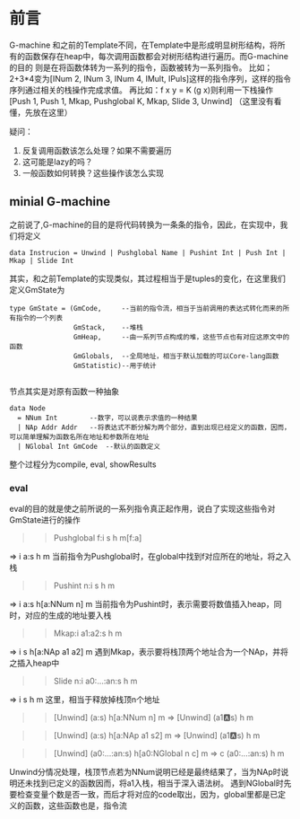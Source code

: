# 前言

G-machine 和之前的Template不同，在Template中是形成明显树形结构，将所有的函数保存在heap中，每次调用函数都会对树形结构进行遍历。而G-machine的目的
则是在将函数体转为一系列的指令，函数被转为一系列指令。
比如；2+3*4变为[INum 2, INum 3, INum 4, IMult, IPuls]这样的指令序列，这样的指令序列通过相关的栈操作完成求值。
再比如：f x y = K (g x)则利用一下栈操作[Push 1, Push 1, Mkap, Pushglobal K, Mkap, Slide 3, Unwind]
（这里没有看懂，先放在这里）

疑问：
1. 反复调用函数该怎么处理？如果不需要遍历
2. 这可能是lazy的吗？
3. 一般函数如何转换？这些操作该怎么实现

## minial G-machine

之前说了,G-machine的目的是将代码转换为一条条的指令，因此，在实现中，我们将定义
``` 
data Instrucion = Unwind | Pushglobal Name | Pushint Int | Push Int | Mkap | Slide Int
```
其实，和之前Template的实现类似，其过程相当于是tuples的变化，在这里我们定义GmState为
```
type GmState = (GmCode,　　　--当前的指令流，相当于当前调用的表达式转化而来的所有指令的一个列表
                GmStack,    --堆栈           
                GmHeap,     --由一系列节点构成的堆，这些节点也有对应这原文中的函数               
                GmGlobals,  --全局地址，相当于默认加载的可以Core-lang函数                
                GmStatistic)--用于统计
                
```
节点其实是对原有函数一种抽象
```
data Node
  = NNum Int        --数字，可以说表示求值的一种结果
  | NAp Addr Addr   --将表达式不断分解为两个部分，直到出现已经定义的函数，因而，可以简单理解为函数名所在地址和参数所在地址
  | NGlobal Int GmCode  --默认的函数定义
```

整个过程分为compile, eval, showResults

### eval
eval的目的就是使之前所说的一系列指令真正起作用，说白了实现这些指令对GmState进行的操作
>> Pushglobal f:i   s h m[f:a] 
>>
=>              i a:s h m
当前指令为Pushglobal时，在global中找到f对应所在的地址，将之入栈

>> Pushint n:i   s h           m
>>
=>           i a:s h[a:NNum n] m
当前指令为Pushint时，表示需要将数值插入heap，同时，对应的生成的地址要入栈

>> Mkap:i a1:a2:s h              m
>>
=>      i       s h[a:NAp a1 a2] m
遇到Mkap，表示要将栈顶两个地址合为一个NAp，并将之插入heap中

>> Slide n:i a0:...:an:s h m
>>
=>         i           s h m
这里，相当于释放掉栈顶n个地址

>> [Unwind]     (a:s) h[a:NNum n] m
=> [Unwind] (a1:a:s)  h           m

>> [Unwind]    (a:s) h[a:NAp a1 s2] m
=> [Unwind] (a1:a:s) h              m

>> [Unwind] (a0:...:an:s) h[a0:NGlobal n c] m
=>        c (a0:...:an:s) h                 m

Unwind分情况处理，栈顶节点若为NNum说明已经是最终结果了，当为NAp时说明还未找到已定义的函数因而，将a1入栈，相当于深入语法树。
遇到NGlobal时先要检查变量个数是否一致，而后才将对应的code取出，因为，global里都是已定义的函数，这些函数也是，指令流
